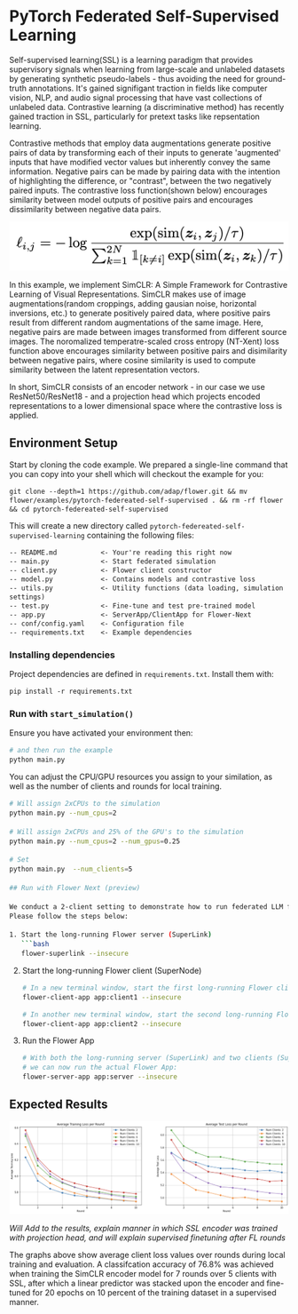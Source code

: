 # PyTorch Federated Self-Supervised Learning

Self-supervised learning(SSL) is a learning paradigm that provides supervisory signals when learning from large-scale and unlabeled datasets by generating synthetic pseudo-labels - thus avoiding the need for ground-truth annotations. It's gained signifigant traction in fields like computer vision, NLP, and audio signal processing that have vast collections of unlabeled data. Contrastive learning (a discriminative method) has recently gained traction in SSL, particularly for pretext tasks like repsentation learning. 

Contrastive methods that employ data augmentations generate positive pairs of data by transforming each of their inputs to generate 'augmented' inputs that have modified vector values but inherently convey the same information. Negative pairs can be made by pairing data with the intention of highlighting the difference, or "contrast", between the two negatively paired inputs. The contrastive loss function(shown below) encourages similarity between model outputs of positive pairs and encourages dissimilarity between negative data pairs.

<p align="center">
  <img src="images/loss_eq.png" />
</p>

In this example, we implement SimCLR: A Simple Framework for Contrastive Learning of Visual Representations. SimCLR makes use of image augmentations(random croppings, adding gausian noise, horizontal inversions, etc.) to generate positively paired data, where positive pairs result from different random augmentations of the same image. Here, negative pairs are made between images transformed from different source images. The noromalized temperatre-scaled cross entropy (NT-Xent) loss function above encourages similarity between positive pairs and disimilarity between negative pairs, where cosine similarity is used to compute similarity between the latent representation vectors.


In short, SimCLR consists of an encoder network - in our case we use ResNet50/ResNet18 - and a projection head which projects encoded representations to a lower dimensional space where the contrastive loss is applied.


## Environment Setup

Start by cloning the code example. We prepared a single-line command that you can copy into your shell which will checkout the example for you:

```shell
git clone --depth=1 https://github.com/adap/flower.git && mv flower/examples/pytorch-federeated-self-supervised . && rm -rf flower && cd pytorch-federeated-self-supervised
```

This will create a new directory called `pytorch-federeated-self-supervised-learning` containing the following files:

```
-- README.md           <- Your're reading this right now
-- main.py             <- Start federated simulation
-- client.py           <- Flower client constructor
-- model.py            <- Contains models and contrastive loss
-- utils.py            <- Utility functions (data loading, simulation settings)
-- test.py             <- Fine-tune and test pre-trained model
-- app.py              <- ServerApp/ClientApp for Flower-Next
-- conf/config.yaml    <- Configuration file
-- requirements.txt    <- Example dependencies
```


### Installing dependencies

Project dependencies are defined in `requirements.txt`. Install them with:

```shell
pip install -r requirements.txt
```

### Run with `start_simulation()`

Ensure you have activated your environment then:

```bash
# and then run the example
python main.py
```

You can adjust the CPU/GPU resources you assign to your similation, as well as the number of clients and rounds for local training. 

```bash
# Will assign 2xCPUs to the simulation
python main.py --num_cpus=2

# Will assign 2xCPUs and 25% of the GPU's to the simulation
python main.py --num_cpus=2 --num_gpus=0.25

# Set
python main.py  --num_clients=5

## Run with Flower Next (preview)

We conduct a 2-client setting to demonstrate how to run federated LLM fine-tuning with Flower Next.
Please follow the steps below:

1. Start the long-running Flower server (SuperLink)
   ```bash
   flower-superlink --insecure
   ```
2. Start the long-running Flower client (SuperNode)
   ```bash
   # In a new terminal window, start the first long-running Flower client:
   flower-client-app app:client1 --insecure
   ```
   ```bash
   # In another new terminal window, start the second long-running Flower client:
   flower-client-app app:client2 --insecure
   ```
3. Run the Flower App
   ```bash
   # With both the long-running server (SuperLink) and two clients (SuperNode) up and running,
   # we can now run the actual Flower App:
   flower-server-app app:server --insecure
   ```


## Expected Results

<p align="center">
  <img src="images/loss_graph.png" />
</p>


*Will Add to the results, explain manner in which SSL encoder was trained with projection head, and will explain supervised finetuning after FL rounds* 

The graphs above show average client loss values over rounds during local training and evaluation. A classifcation accuracy of 76.8% was achieved when training the SimCLR encoder model for 7 rounds over 5 clients with SSL, after which a linear predictor was stacked upon the encoder and fine-tuned for 20 epochs on 10 percent of the training dataset in a supervised manner.
